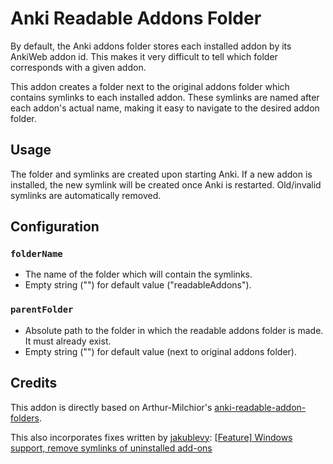 # Anki Readable Addons Folder

By default, the Anki addons folder stores each installed addon by its AnkiWeb addon id. This makes it very difficult to tell which folder corresponds with a given addon.

This addon creates a folder next to the original addons folder which contains symlinks to each installed addon. These symlinks are named after each addon's actual name, making it easy to navigate to the desired addon folder.

## Usage

The folder and symlinks are created upon starting Anki. If a new addon is installed, the new symlink will be created once Anki is restarted. Old/invalid symlinks are automatically removed.

## Configuration

### `folderName`

- The name of the folder which will contain the symlinks.
- Empty string ("") for default value ("readableAddons").

### `parentFolder`

- Absolute path to the folder in which the readable addons folder is made. It must already exist.
- Empty string ("") for default value (next to original addons folder).

## Credits

This addon is directly based on Arthur-Milchior's [anki-readable-addon-folders](https://github.com/Arthur-Milchior/anki-readable-addon-folders).

This also incorporates fixes written by [jakublevy](https://github.com/jakublevy): [[Feature] Windows support, remove symlinks of uninstalled add-ons](https://github.com/Arthur-Milchior/anki-readable-addon-folders/pull/4)
